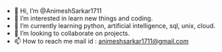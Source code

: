 - 👋 Hi, I’m @AnimeshSarkar1711
- 👀 I’m interested in learn new things and coding. 
- 🌱 I’m currently learning python, artificial intelligence, sql, unix, cloud.
- 💞️ I’m looking to collaborate on projects.
- 📫 How to reach me mail id : animeshsarkar1711@gmail.com

<!---
AnimeshSarkar1711/AnimeshSarkar1711 is a ✨ special ✨ repository because its `README.md` (this file) appears on your GitHub profile.
You can click the Preview link to take a look at your changes.
--->
